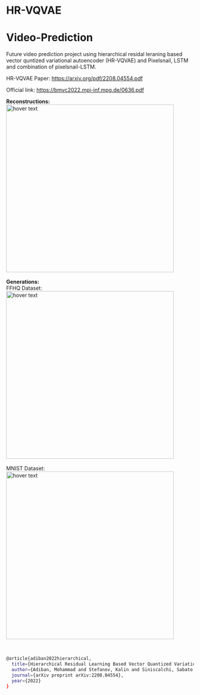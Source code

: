 # HR-VQVAE
# Video-Prediction
Future video prediction project using hierarchical residal leraning based vector quntized variational autoencoder (HR-VQVAE) and Pixelsnail, LSTM and combination of pixelsnail-LSTM.

HR-VQVAE Paper: https://arxiv.org/pdf/2208.04554.pdf

Official link: https://bmvc2022.mpi-inf.mpg.de/0636.pdf

<p align="left">
  <b>Reconstructions:</b><br />
  <img src="https://github.com/mohammad-adiban/Video-Prediction/blob/main/figs/img_recon.png" width="450" title="hover text"><br /><br />
  <b>Generations:</b><br />
  FFHQ Dataset:<br />
  <img src="https://github.com/mohammad-adiban/Video-Prediction/blob/main/figs/img2.png" width="450" title="hover text"><br /><br />
  MNIST Dataset:<br />
  <img src="https://github.com/mohammad-adiban/Video-Prediction/blob/main/figs/img3.png" width="450" title="hover text">
</p><br />


```bash
@article{adiban2022hierarchical,
  title={Hierarchical Residual Learning Based Vector Quantized Variational Autoencoder for Image Reconstruction and Generation},
  author={Adiban, Mohammad and Stefanov, Kalin and Siniscalchi, Sabato Marco and Salvi, Giampiero},
  journal={arXiv preprint arXiv:2208.04554},
  year={2022}
}
```
